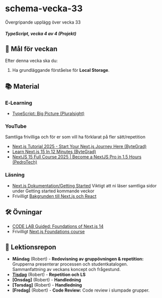 # schema-vecka-33
Övergripande upplägg över vecka 33

##### TypeScript, vecka 4 av 4 (Projekt)

## 🎯 Mål för veckan

Efter denna vecka ska du:
1.  Ha grundläggande förståelse för **Local Storage**.

## 📚 Material

### E‑Learning
* [TypeScript: Big Picture (Pluralsight)](https://app.pluralsight.com/library/courses/typescript-big-picture/table-of-contents)

### YouTube
Samtliga frivilliga och för er som vill ha förklarat på fler sätt/repetition
* [Next.js Tutorial 2025 - Start Your Next.js Journey Here (ByteGrad)](https://www.youtube.com/watch?v=KAQCHfu_3jw)
* [Learn Next.js 15 In 12 Minutes (ByteGrad)](https://www.youtube.com/watch?v=p-eASfbBXEk)
* [NextJS 15 Full Course 2025 | Become a NextJS Pro in 1.5 Hours (PedroTech)](https://www.youtube.com/watch?v=6jQdZcYY8OY)

### Läsning
* [Next.js Dokumentation/Getting Started](https://nextjs.org/docs/app/getting-started) Viktigt att ni läser samtliga sidor under Getting started kommande veckor
* Frivilligt [Bakgrunden till Next.js och React](https://nextjs.org/learn/react-foundations/what-is-react-and-nextjs)


## 🛠️ Övningar
* [CODE LAB Guided: Foundations of Next.js 14](https://app.pluralsight.com/paths/skill/nextjs)
* Frivilligt [Next.js Foundations course](https://nextjs.org/learn/dashboard-app)

## 📑 Lektionsrepon
* **Måndag** (Robert) - **Redovisning av gruppövningen & repetition:** Grupperna presenterar processen och studentkatalogen. Sammanfattning av veckans koncept och frågestund.
* **[Tisdag]()** (Robert) - **Repetition och LS**
* **[Onsdag]** (Robert) - **Handledning** 
* **[Torsdag]** (Robert) - **Handledning** 
* **[Fredag]** (Robert) - **Code Review:** Code review i slumpade grupper.
